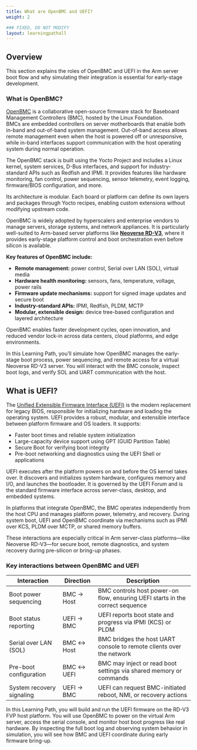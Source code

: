 ```yaml
---
title: What are OpenBMC and UEFI?
weight: 2

### FIXED, DO NOT MODIFY
layout: learningpathall
---
```

## Overview

This section explains the roles of OpenBMC and UEFI in the Arm server boot flow and why simulating their integration is essential for early-stage development.

### What is OpenBMC?

[OpenBMC](https://www.openbmc.org/) is a collaborative open-source firmware stack for Baseboard Management Controllers (BMC), hosted by the Linux Foundation.  
BMCs are embedded controllers on server motherboards that enable both in-band and out-of-band system management. Out-of-band access allows remote management even when the host is powered off or unresponsive, while in-band interfaces support communication with the host operating system during normal operation.

The OpenBMC stack is built using the Yocto Project and includes a Linux kernel, system services, D-Bus interfaces, and support for industry-standard APIs such as Redfish and IPMI. It provides features like hardware monitoring, fan control, power sequencing, sensor telemetry, event logging, firmware/BIOS configuration, and more.

Its architecture is modular. Each board or platform can define its own layers and packages through Yocto recipes, enabling custom extensions without modifying upstream code.

OpenBMC is widely adopted by hyperscalers and enterprise vendors to manage servers, storage systems, and network appliances. It is particularly well-suited to Arm-based server platforms like **[Neoverse RD-V3](https://neoverse-reference-design.docs.arm.com/en/latest/platforms/rdv3.html)**, where it provides early-stage platform control and boot orchestration even before silicon is available.

**Key features of OpenBMC include:**
- **Remote management:** power control, Serial over LAN (SOL), virtual media  
- **Hardware health monitoring:** sensors, fans, temperature, voltage, power rails  
- **Firmware update mechanisms:** support for signed image updates and secure boot  
- **Industry-standard APIs:** IPMI, Redfish, PLDM, MCTP  
- **Modular, extensible design:** device tree-based configuration and layered architecture  

OpenBMC enables faster development cycles, open innovation, and reduced vendor lock-in across data centers, cloud platforms, and edge environments.

In this Learning Path, you’ll simulate how OpenBMC manages the early-stage boot process, power sequencing, and remote access for a virtual Neoverse RD-V3 server. You will interact with the BMC console, inspect boot logs, and verify SOL and UART communication with the host.

## What is UEFI?

The [Unified Extensible Firmware Interface (UEFI)](https://uefi.org/) is the modern replacement for legacy BIOS, responsible for initializing hardware and loading the operating system. UEFI provides a robust, modular, and extensible interface between platform firmware and OS loaders. It supports:

- Faster boot times and reliable system initialization  
- Large-capacity device support using GPT (GUID Partition Table)  
- Secure Boot for verifying boot integrity  
- Pre-boot networking and diagnostics using the UEFI Shell or applications  

UEFI executes after the platform powers on and before the OS kernel takes over. It discovers and initializes system hardware, configures memory and I/O, and launches the bootloader. It is governed by the UEFI Forum and is the standard firmware interface across server-class, desktop, and embedded systems.

In platforms that integrate OpenBMC, the BMC operates independently from the host CPU and manages platform power, telemetry, and recovery. During system boot, UEFI and OpenBMC coordinate via mechanisms such as IPMI over KCS, PLDM over MCTP, or shared memory buffers.

These interactions are especially critical in Arm server-class platforms—like Neoverse RD-V3—for secure boot, remote diagnostics, and system recovery during pre-silicon or bring-up phases.

### Key interactions between OpenBMC and UEFI

| Interaction                | Direction | Description                                                                 |
|---------------------------|-----------|-----------------------------------------------------------------------------|
| Boot power sequencing     | BMC → Host| BMC controls host power-on flow, ensuring UEFI starts in the correct sequence |
| Boot status reporting     | UEFI → BMC| UEFI reports boot state and progress via IPMI (KCS) or PLDM                 |
| Serial over LAN (SOL)     | BMC ↔ Host| BMC bridges the host UART console to remote clients over the network        |
| Pre-boot configuration    | BMC ↔ UEFI| BMC may inject or read boot settings via shared memory or commands          |
| System recovery signaling | UEFI → BMC| UEFI can request BMC-initiated reboot, NMI, or recovery actions             |

In this Learning Path, you will build and run the UEFI firmware on the RD-V3 FVP host platform. You will use OpenBMC to power on the virtual Arm server, access the serial console, and monitor host boot progress like real hardware. By inspecting the full boot log and observing system behavior in simulation, you will see how BMC and UEFI coordinate during early firmware bring-up.

